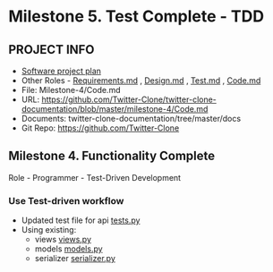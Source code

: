 # Milestone 5. Test Complete - TDD
## PROJECT INFO
- [Software project plan](https://github.com/Twitter-Clone/twitter-clone-documentation)
- Other Roles - [Requirements.md](https://github.com/Twitter-Clone/twitter-clone-documentation/blob/master/milestone-4/Requirements.md) , [Design.md](https://github.com/Twitter-Clone/twitter-clone-documentation/blob/master/milestone-4/Design.md) , [Test.md](https://github.com/Twitter-Clone/twitter-clone-documentation/blob/master/milestone-4/Test.md) , [Code.md](https://github.com/Twitter-Clone/twitter-clone-documentation/blob/master/milestone-4/Code.md)
- File: Milestone-4/Code.md
- URL: https://github.com/Twitter-Clone/twitter-clone-documentation/blob/master/milestone-4/Code.md
- Documents: twitter-clone-documentation/tree/master/docs
- Git Repo: https://github.com/Twitter-Clone
## Milestone 4. Functionality Complete

Role - Programmer - Test-Driven Development

### Use Test-driven workflow

* Updated test file for api [tests.py](https://github.com/Twitter-Clone/twitter-clone-api/blob/master/tcapi/tests.py)
* Using existing: 
    * views [views.py](https://github.com/Twitter-Clone/twitter-clone-api/blob/master/tcapi/views.py) 
    * models [models.py](https://github.com/Twitter-Clone/twitter-clone-api/blob/master/tcapi/models.py)
    * serializer [serializer.py](https://github.com/Twitter-Clone/twitter-clone-api/blob/master/tcapi/serializer.py)
